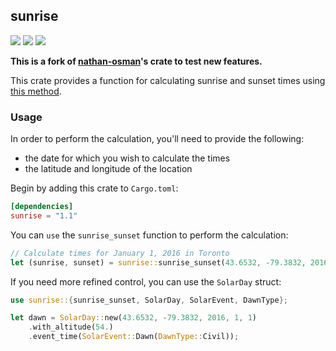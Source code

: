 ## sunrise

[![](https://img.shields.io/crates/l/sunrise-next)][license]
[![](https://img.shields.io/crates/v/sunrise-next)][crate]
[![](https://img.shields.io/docsrs/sunrise-next)][docs]

**This is a fork of [nathan-osman][upstream]'s crate to test new features.**

This crate provides a function for calculating sunrise and sunset times using [this method](https://en.wikipedia.org/wiki/Sunrise_equation#Complete_calculation_on_Earth).

### Usage

In order to perform the calculation, you'll need to provide the following:

- the date for which you wish to calculate the times
- the latitude and longitude of the location

Begin by adding this crate to `Cargo.toml`:

```toml
[dependencies]
sunrise = "1.1"
```

You can `use` the `sunrise_sunset` function to perform the calculation:

```rust
// Calculate times for January 1, 2016 in Toronto
let (sunrise, sunset) = sunrise::sunrise_sunset(43.6532, -79.3832, 2016, 1, 1);
```

If you need more refined control, you can use the `SolarDay` struct:

```rust
use sunrise::{sunrise_sunset, SolarDay, SolarEvent, DawnType};

let dawn = SolarDay::new(43.6532, -79.3832, 2016, 1, 1)
    .with_altitude(54.)
    .event_time(SolarEvent::Dawn(DawnType::Civil));
```

[crate]: https://crates.io/crates/sunrise-next "crates.io"
[docs]: https://docs.rs/sunrise-next "Documentation"
[license]: http://opensource.org/licenses/MIT "MIT License"
[upstream]: https://github.com/nathan-osman/rust-sunrise "Upstream Repository"
